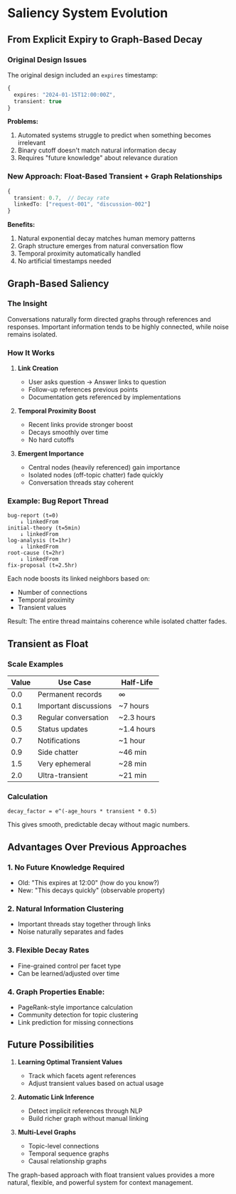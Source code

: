 # Saliency System Evolution

## From Explicit Expiry to Graph-Based Decay

### Original Design Issues

The original design included an `expires` timestamp:
```typescript
{
  expires: "2024-01-15T12:00:00Z",
  transient: true
}
```

**Problems:**
1. Automated systems struggle to predict when something becomes irrelevant
2. Binary cutoff doesn't match natural information decay
3. Requires "future knowledge" about relevance duration

### New Approach: Float-Based Transient + Graph Relationships

```typescript
{
  transient: 0.7,  // Decay rate
  linkedTo: ["request-001", "discussion-002"]
}
```

**Benefits:**
1. Natural exponential decay matches human memory patterns
2. Graph structure emerges from natural conversation flow
3. Temporal proximity automatically handled
4. No artificial timestamps needed

## Graph-Based Saliency

### The Insight
Conversations naturally form directed graphs through references and responses. Important information tends to be highly connected, while noise remains isolated.

### How It Works

1. **Link Creation**
   - User asks question → Answer links to question
   - Follow-up references previous points
   - Documentation gets referenced by implementations

2. **Temporal Proximity Boost**
   - Recent links provide stronger boost
   - Decays smoothly over time
   - No hard cutoffs

3. **Emergent Importance**
   - Central nodes (heavily referenced) gain importance
   - Isolated nodes (off-topic chatter) fade quickly
   - Conversation threads stay coherent

### Example: Bug Report Thread

```
bug-report (t=0)
    ↓ linkedFrom
initial-theory (t=5min) 
    ↓ linkedFrom
log-analysis (t=1hr)
    ↓ linkedFrom  
root-cause (t=2hr)
    ↓ linkedFrom
fix-proposal (t=2.5hr)
```

Each node boosts its linked neighbors based on:
- Number of connections
- Temporal proximity
- Transient values

Result: The entire thread maintains coherence while isolated chatter fades.

## Transient as Float

### Scale Examples

| Value | Use Case | Half-Life |
|-------|----------|-----------|
| 0.0 | Permanent records | ∞ |
| 0.1 | Important discussions | ~7 hours |
| 0.3 | Regular conversation | ~2.3 hours |
| 0.5 | Status updates | ~1.4 hours |
| 0.7 | Notifications | ~1 hour |
| 0.9 | Side chatter | ~46 min |
| 1.5 | Very ephemeral | ~28 min |
| 2.0 | Ultra-transient | ~21 min |

### Calculation
```
decay_factor = e^(-age_hours * transient * 0.5)
```

This gives smooth, predictable decay without magic numbers.

## Advantages Over Previous Approaches

### 1. No Future Knowledge Required
- Old: "This expires at 12:00" (how do you know?)
- New: "This decays quickly" (observable property)

### 2. Natural Information Clustering
- Important threads stay together through links
- Noise naturally separates and fades

### 3. Flexible Decay Rates
- Fine-grained control per facet type
- Can be learned/adjusted over time

### 4. Graph Properties Enable:
- PageRank-style importance calculation
- Community detection for topic clustering
- Link prediction for missing connections

## Future Possibilities

1. **Learning Optimal Transient Values**
   - Track which facets agent references
   - Adjust transient values based on actual usage

2. **Automatic Link Inference**
   - Detect implicit references through NLP
   - Build richer graph without manual linking

3. **Multi-Level Graphs**
   - Topic-level connections
   - Temporal sequence graphs
   - Causal relationship graphs

The graph-based approach with float transient values provides a more natural, flexible, and powerful system for context management.

